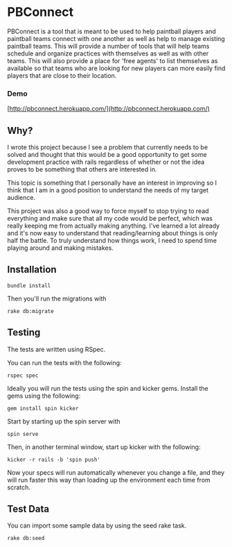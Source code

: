 # PBConnect

PBConnect is a tool that is meant to be used to help paintball players and paintball teams connect with one another as well as help to manage existing paintball teams. This will provide a number of tools that will help teams schedule and organize practices with themselves as well as with other teams. This will also provide a place for 'free agents' to list themselves as available so that teams who are looking for new players can more easily find players that are close to their location.

### Demo

[http://pbconnect.herokuapp.com/](http://pbconnect.herokuapp.com/)

## Why?

I wrote this project because I see a problem that currently needs to be solved and thought that this would be a good opportunity to get some development practice with rails regardless of whether or not the idea proves to be something that others are interested in. 

This topic is something that I personally have an interest in improving so I think that I am in a good position to understand the needs of my target audience.

This project was also a good way to force myself to stop trying to read everything and make sure that all my code would be perfect, which was really keeping me from actually making anything. I've learned a lot already and it's now easy to understand that reading/learning about things is only half the battle. To truly understand how things work, I need to spend time playing around and making mistakes.

## Installation

    bundle install

Then you'll run the migrations with

	rake db:migrate

## Testing

The tests are written using RSpec. 

You can run the tests with the following:
  
    rspec spec

Ideally you will run the tests using the spin and kicker gems. Install the gems using the following:

    gem install spin kicker

Start by starting up the spin server with

    spin serve

Then, in another terminal window, start up kicker with the following:

    kicker -r rails -b 'spin push'

Now your specs will run automatically whenever you change a file, and they will run faster this way than loading up the environment each time from scratch.

## Test Data
You can import some sample data by using the seed rake task.

    rake db:seed